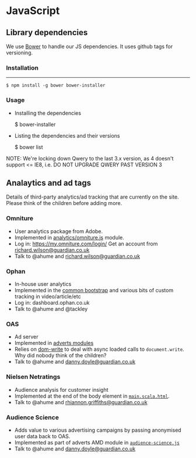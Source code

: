JavaScript
==========

## Library dependencies


We use [Bower](https://github.com/twitter/bower) to handle our JS dependencies. It uses github tags for versioning.

### Installation
------------ 

    $ npm install -g bower bower-installer
    
### Usage

 * Installing the dependencies

    $ bower-installer
    
 * Listing the dependencies and their versions
 
    $ bower list

NOTE: We're locking down Qwery to the last 3.x version, as 4 doesn't support <= IE8, i.e. DO NOT UPGRADE QWERY PAST
VERSION 3
    
    
## Analaytics and ad tags

Details of third-party analytics/ad tracking that are currently on the site. Please think of the children before adding more.

### Omniture

* User analytics package from Adobe.
* Implemented in [analytics/omniture.js](https://github.com/guardian/frontend/blob/master/common/app/assets/javascripts/modules/analytics/omniture.js) module.
* Log in: https://my.omniture.com/login/ Get an account from richard.wilson@guardian.co.uk
* Talk to @ahume and richard.wilson@guardian.co.uk

### Ophan

* In-house user analytics
* Implemented in the [common bootstrap](https://github.com/guardian/frontend/blob/master/common/app/assets/javascripts/bootstraps/common.js#L145) and various bits of custom tracking in video/article/etc
* Log in: dashboard.ophan.co.uk
* Talk to @ahume and @tackley

### OAS

* Ad server
* Implemented in [adverts modules](https://github.com/guardian/frontend/tree/master/common/app/assets/javascripts/modules/adverts)
* Relies on [dom-write](https://github.com/guardian/frontend/tree/master/common/app/assets/javascripts/components/dom-write) to deal with async loaded calls to `document.write`. Why did nobody think of the children?
* Talk to @ahume and danny.doyle@guardian.co.uk

### Nielsen Netratings

* Audience analysis for customer insight
* Implemented at the end of the body element in [`main.scala.html`](https://github.com/guardian/frontend/blob/master/common/app/views/main.scala.html).
* Talk to @ahume and rhiannon.griffiths@guardian.co.uk

### Audience Science

* Adds value to various advertising campaigns by passing anonymised user data back to OAS.
* Implemented as part of adverts AMD module in [`audience-science.js`](https://github.com/guardian/frontend/blob/master/common/app/assets/javascripts/modules/adverts/audience-science.js)
* Talk to @ahume and danny.doyle@guardian.co.uk
